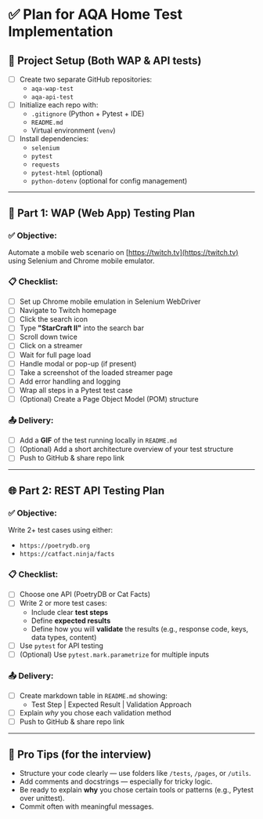 # ✅ Plan for AQA Home Test Implementation

## 📁 Project Setup (Both WAP & API tests)
- [ ] Create two separate GitHub repositories:
  - `aqa-wap-test`
  - `aqa-api-test`
- [ ] Initialize each repo with:
  - `.gitignore` (Python + Pytest + IDE)
  - `README.md`
  - Virtual environment (`venv`)
- [ ] Install dependencies:
  - `selenium`
  - `pytest`
  - `requests`
  - `pytest-html` (optional)
  - `python-dotenv` (optional for config management)

---

## 📱 Part 1: WAP (Web App) Testing Plan

### ✅ Objective:
Automate a mobile web scenario on [https://twitch.tv](https://twitch.tv) using Selenium and Chrome mobile emulator.

### 📋 Checklist:
- [ ] Set up Chrome mobile emulation in Selenium WebDriver
- [ ] Navigate to Twitch homepage
- [ ] Click the search icon
- [ ] Type **"StarCraft II"** into the search bar
- [ ] Scroll down twice
- [ ] Click on a streamer
- [ ] Wait for full page load
- [ ] Handle modal or pop-up (if present)
- [ ] Take a screenshot of the loaded streamer page
- [ ] Add error handling and logging
- [ ] Wrap all steps in a Pytest test case
- [ ] (Optional) Create a Page Object Model (POM) structure

### 📤 Delivery:
- [ ] Add a **GIF** of the test running locally in `README.md`
- [ ] (Optional) Add a short architecture overview of your test structure
- [ ] Push to GitHub & share repo link

---

## 🌐 Part 2: REST API Testing Plan

### ✅ Objective:
Write 2+ test cases using either:
- `https://poetrydb.org`
- `https://catfact.ninja/facts`

### 📋 Checklist:
- [ ] Choose one API (PoetryDB or Cat Facts)
- [ ] Write 2 or more test cases:
  - Include clear **test steps**
  - Define **expected results**
  - Define how you will **validate** the results (e.g., response code, keys, data types, content)
- [ ] Use `pytest` for API testing
- [ ] (Optional) Use `pytest.mark.parametrize` for multiple inputs

### 📤 Delivery:
- [ ] Create markdown table in `README.md` showing:
  - Test Step | Expected Result | Validation Approach
- [ ] Explain *why* you chose each validation method
- [ ] Push to GitHub & share repo link

---

## 🧠 Pro Tips (for the interview)
- Structure your code clearly — use folders like `/tests`, `/pages`, or `/utils`.
- Add comments and docstrings — especially for tricky logic.
- Be ready to explain **why** you chose certain tools or patterns (e.g., Pytest over unittest).
- Commit often with meaningful messages.